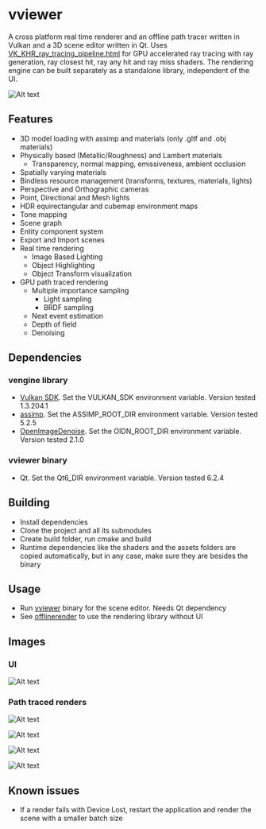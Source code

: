 # vviewer 
A cross platform real time renderer and an offline path tracer written in Vulkan and a 3D scene editor written in Qt. Uses [VK_KHR_ray_tracing_pipeline.html](https://registry.khronos.org/vulkan/specs/1.3-extensions/man/html/VK_KHR_ray_tracing_pipeline.html) for GPU accelerated ray tracing with ray generation, ray closest hit, ray any hit and ray miss shaders. The rendering engine can be built separately as a standalone library, independent of the UI.

![Alt text](images/1.png?raw=true)

## Features
* 3D model loading with assimp and materials (only .gltf and .obj materials)
* Physically based (Metallic/Roughness) and Lambert materials
    * Transparency, normal mapping, emissiveness, ambient occlusion
* Spatially varying materials
* Bindless resource management (transforms, textures, materials, lights)
* Perspective and Orthographic cameras
* Point, Directional and Mesh lights
* HDR equirectangular and cubemap environment maps
* Tone mapping
* Scene graph
* Entity component system
* Export and Import scenes
* Real time rendering
    * Image Based Lighting
    * Object Highlighting
    * Object Transform visualization
* GPU path traced rendering
    * Multiple importance sampling
        * Light sampling
        * BRDF sampling
    * Next event estimation
    * Depth of field
    * Denoising

## Dependencies
### vengine library
* [Vulkan SDK](https://vulkan.lunarg.com/sdk/home). Set the VULKAN_SDK environment variable. Version tested 1.3.204.1
* [assimp](https://github.com/assimp/assimp). Set the ASSIMP_ROOT_DIR environment variable. Version tested 5.2.5
* [OpenImageDenoise](https://github.com/OpenImageDenoise/oidn). Set the OIDN_ROOT_DIR environment variable. Version tested 2.1.0

### vviewer binary
* Qt. Set the Qt6_DIR environment variable. Version tested 6.2.4

## Building
* Install dependencies
* Clone the project and all its submodules
* Create build folder, run cmake and build
* Runtime dependencies like the shaders and the assets folders are copied automatically, but in any case, make sure they are besides the binary

## Usage
* Run [vviewer](/src/bin/vviewer/) binary for the scene editor. Needs Qt dependency
* See [offlinerender](src/bin/offlinerender/) to use the rendering library without UI

## Images

### UI
![Alt text](images/2.png?raw=true)

### Path traced renders
![Alt text](images/3.png?raw=true)

![Alt text](images/4.png?raw=true)

![Alt text](images/5.png?raw=true)

![Alt text](images/6.png?raw=true)

## Known issues
* If a render fails with Device Lost, restart the application and render the scene with a smaller batch size
